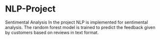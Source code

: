 # NLP-Project
Sentimental Analysis
In the project NLP is implemented for sentimental analysis. The random forest model is trained to predict the feedback given by customers based on reviews in text format.
